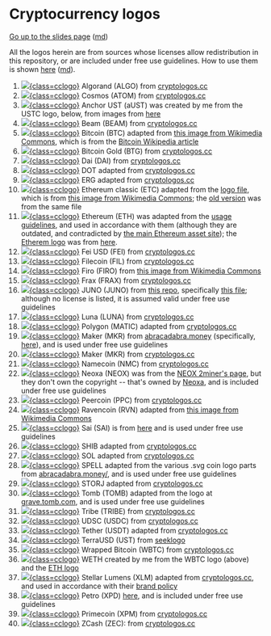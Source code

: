 Cryptocurrency logos
====================

<style>
img.cclogo {
  width: 50px;
  max-height: 50px;
  float: none;
  background-color: transparent !important;
  margin-right: 10px !important;
  margin-top: 1 !important;
  margin-bottom: 1 !important;
  padding: 2px !important;
  vertical-align: middle;
  display: inline;
}
li p { margin:0; }
</style>

[Go up to the slides page](../../index.html) ([md](../../index.md))


All the logos herein are from sources whose licenses allow redistribution in this repository, or are included under free use guidelines.  How to use them is shown [here](../../coins.html) ([md](../../coins.md)).

1. [![](algo-coin-symbol.svg){class=cclogo}](algo-coin-symbol.svg) Algorand (ALGO) from [cryptologos.cc](https://cryptologos.cc/algorand) <br clear='all'>
1. [![](atom-coin-symbol.svg){class=cclogo}](atom-coin-symbol.svg) Cosmos (ATOM) from [cryptologos.cc](https://cryptologos.cc/cosmos) <br clear='all'>
1. [![](aust-coin-symbol.svg){class=cclogo}](aust-coin-symbol.svg) Anchor UST (aUST) was created by me from the USTC logo, below, from images from [here](https://coinmarketcap.com/currencies/anchorust/) <br clear='all'>
1. [![](beam-coin-symbol.svg){class=cclogo}](beam-coin-symbol.svg) Beam (BEAM) from [cryptologos.cc](https://cryptologos.cc/beam) <br clear='all'>
1. [![](btc-coin-symbol.svg){class=cclogo}](btc-coin-symbol.svg) Bitcoin (BTC) adapted from [this image from Wikimedia Commons](https://commons.wikimedia.org/wiki/File:Bitcoin_logo.svg), which is from the [Bitcoin Wikipedia article](https://en.wikipedia.org/wiki/Bitcoin) <br clear='all'>
1. [![](btg-coin-symbol.svg){class=cclogo}](btg-coin-symbol.svg) Bitcoin Gold (BTG) from [cryptologos.cc](https://cryptologos.cc/bitcoin-gold) <br clear='all'>
1. [![](dai-coin-symbol.svg){class=cclogo}](dai-coin-symbol.svg) Dai (DAI) from [cryptologos.cc](https://cryptologos.cc/multi-collateral-dai) <br clear='all'>
1. [![](dot-coin-symbol.svg){class=cclogo}](dot-coin-symbol.svg) DOT adapted from [cryptologos.cc](https://cryptologos.cc/polkadot-new) <br clear='all'>
1. [![](erg-coin-symbol.svg){class=cclogo}](erg-coin-symbol.svg) ERG adapted from [cryptologos.cc](https://cryptologos.cc/ergo) <br clear='all'>
1. [![](etc-coin-symbol.svg){class=cclogo}](etc-coin-symbol.svg) Ethereum classic (ETC) adapted from the [logo file](etc-logo.svg), which is from [this image from Wikimedia Commons](https://commons.wikimedia.org/wiki/File:Ethereum_Classic_Logo.svg); the [old version](etc-coin-symbol-old.svg) was from the same file <br clear='all'>
1. [![](eth-coin-symbol.svg){class=cclogo}](eth-coin-symbol.svg) Ethereum (ETH) was adapted from the [usage guidelines](https://cryptologos.cc/brandbooks/ethereum-brand-usage-guidelines.pdf), and used in accordance with them (although they are outdated, and contradicted by [the main Ethereum asset site](https://ethereum.org/en/assets/)); the [Etherem logo](eth-logo.svg) was from [here](https://cryptologos.cc/ethereum). <br clear='all'>
1. [![](fei-coin-symbol.svg){class=cclogo}](fei-coin-symbol.svg) Fei USD (FEI) from [cryptologos.cc](https://cryptologos.cc/fei-usd) <br clear='all'>
1. [![](fil-coin-symbol.svg){class=cclogo}](fil-coin-symbol.svg) Filecoin (FIL) from [cryptologos.cc](https://cryptologos.cc/filecoin) <br clear='all'>
1. [![](firo-coin-symbol.svg){class=cclogo}](firo-coin-symbol.svg) Firo (FIRO) from [this image from Wikimedia Commons](https://commons.wikimedia.org/wiki/File:Firo-logo.svg) <br clear='all'>
1. [![](frax-coin-symbol.svg){class=cclogo}](frax-coin-symbol.svg) Frax (FRAX) from [cryptologos.cc](https://cryptologos.cc/frax) <br clear='all'>
1. [![](juno-coin-symbol.svg){class=cclogo}](juno-coin-symbol.svg) JUNO (JUNO) from [this repo](https://github.com/CosmosContracts/docs), specifically [this file](https://github.com/CosmosContracts/docs/blob/master/.gitbook/assets/JUNO%20Logo%20%28Black%29.svg); although no license is listed, it is assumed valid under free use guidelines
1. [![](lunac-coin-symbol.svg){class=cclogo}](lunac-coin-symbol.svg) Luna (LUNA) from [cryptologos.cc](https://cryptologos.cc/terra-luna) <br clear='all'>
1. [![](matic-coin-symbol.svg){class=cclogo}](matic-coin-symbol.svg) Polygon (MATIC) adapted from [cryptologos.cc](https://cryptologos.cc/logos/matic-coin-symbol.svg?v=022) <br clear='all'>
1. [![](mim-coin-symbol.svg){class=cclogo}](mim-coin-symbol.svg) Maker (MKR) from [abracadabra.money](https://abracadabra.money/) (specifically, [here](https://abracadabra.money/img/PixelMIM.12c48248.svg)), and is used under free use guidelines <br clear='all'>
1. [![](mkr-coin-symbol.svg){class=cclogo}](mkr-coin-symbol.svg) Maker (MKR) from [cryptologos.cc](https://cryptologos.cc/maker) <br clear='all'>
1. [![](nmc-coin-symbol.svg){class=cclogo}](nmc-coin-symbol.svg) Namecoin (NMC) from [cryptologos.cc](https://cryptologos.cc/namecoin) <br clear='all'>
1. [![](neox-coin-symbol.svg){class=cclogo}](neox-coin-symbol.svg) Neoxa (NEOX) was from the [NEOX 2miner's page](https://neox.2miners.com/), but they don't own the copyright -- that's owned by [Neoxa](https://www.neoxa.net/), and is included under free use guidelines<br clear='all'>
1. [![](ppc-coin-symbol.svg){class=cclogo}](ppc-coin-symbol.svg) Peercoin (PPC) from [cryptologos.cc](https://cryptologos.cc/peercoin) <br clear='all'>
1. [![](rvn-coin-symbol.svg){class=cclogo}](rvn-coin-symbol.svg) Ravencoin (RVN) adapted from [this image from Wikimedia Commons](https://commons.wikimedia.org/wiki/File:Ravencoin-logo.png) <br clear='all'>
1. [![](sai-coin-symbol.svg){class=cclogo}](sai-coin-symbol.svg) Sai (SAI) is from [here](https://saistats.com/) and is used under free use guidelines <br clear='all'>
1. [![](shib-coin-symbol.svg){class=cclogo}](shib-coin-symbol.svg) SHIB adapted from [cryptologos.cc](https://cryptologos.cc/shiba-inu) <br clear='all'>
1. [![](sol-coin-symbol.svg){class=cclogo}](sol-coin-symbol.svg) SOL adapted from [cryptologos.cc](https://cryptologos.cc/solana) <br clear='all'>
1. [![](spell-coin-symbol.svg){class=cclogo}](spell-coin-symbol.svg) SPELL adapted from the various .svg coin logo parts from [abracadabra.money/](https://abracadabra.money/), and is used under free use guidelines <br clear='all'>
1. [![](storj-coin-symbol.svg){class=cclogo}](storj-coin-symbol.svg) STORJ adapted from [cryptologos.cc](https://cryptologos.cc/storj) <br clear='all'>
1. [![](tomb-coin-symbol.svg){class=cclogo}](tomb-coin-symbol.svg) Tomb (TOMB) adapted from the logo at [grave.tomb.com](https://grave.tomb.com/), and is used under free use guidelines <br clear='all'>
1. [![](tribe-coin-symbol.svg){class=cclogo}](tribe-coin-symbol.svg) Tribe (TRIBE) from [cryptologos.cc](https://cryptologos.cc/tribe) <br clear='all'>
1. [![](usdc-coin-symbol.svg){class=cclogo}](usdc-coin-symbol.svg) UDSC (USDC) from [cryptologos.cc](https://cryptologos.cc/usd-coin) <br clear='all'>
1. [![](usdt-coin-symbol.svg){class=cclogo}](usdt-coin-symbol.svg) Tether (USDT) adapted from [cryptologos.cc](https://cryptologos.cc/usd-coin) <br clear='all'>
1. [![](ustc-coin-symbol.svg){class=cclogo}](ustc-coin-symbol.svg) TerraUSD (UST) from [seeklogo](https://seeklogo.com/vector-logo/438118/terrausd-ust) <br clear='all'>
1. [![](wbtc-coin-symbol.svg){class=cclogo}](wbtc-coin-symbol.svg) Wrapped Bitcoin (WBTC) from [cryptologos.cc](https://cryptologos.cc/wrapped-bitcoin) <br clear='all'>
1. [![](weth-coin-symbol.svg){class=cclogo}](weth-coin-symbol.svg) WETH created by me from the WBTC logo (above) and the [ETH logo](eth-logo.svg)<br clear='all'>
1. [![](xlm-coin-symbol.svg){class=cclogo}](xlm-coin-symbol.svg) Stellar Lumens (XLM) adapted from [cryptologos.cc](https://cryptologos.cc/stellar), and used in accordance with their [brand policy](https://www.stellar.org/brand-policy) <br clear='all'>
1. [![](xpd-coin-symbol.svg){class=cclogo}](xpd-coin-symbol.svg) Petro (XPD) [here](https://coinranking.com/coin/TCwbmhubavmsh+petro-ptr), and is included under free use guidelines<br clear='all'>
1. [![](xpm-coin-symbol.svg){class=cclogo}](xpm-coin-symbol.svg) Primecoin (XPM) from [cryptologos.cc](https://cryptologos.cc/primecoin) <br clear='all'>
1. [![](zec-coin-symbol.svg){class=cclogo}](zec-coin-symbol.svg) ZCash (ZEC): from [cryptologos.cc](https://cryptologos.cc/zcash) <br clear='all'>
